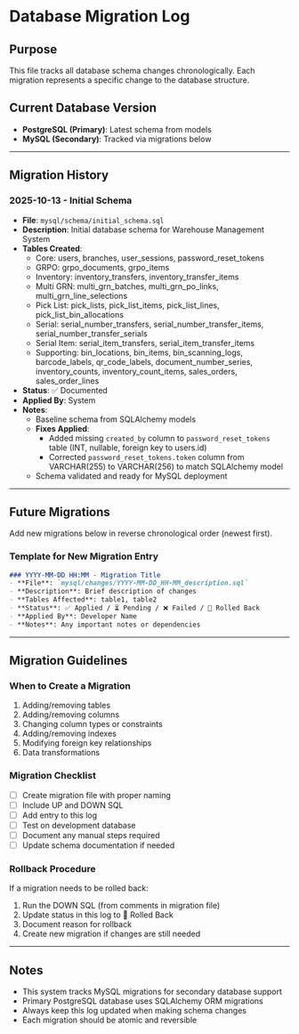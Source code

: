 # Database Migration Log

## Purpose
This file tracks all database schema changes chronologically. Each migration represents a specific change to the database structure.

## Current Database Version
- **PostgreSQL (Primary)**: Latest schema from models
- **MySQL (Secondary)**: Tracked via migrations below

---

## Migration History

### 2025-10-13 - Initial Schema
- **File**: `mysql/schema/initial_schema.sql`
- **Description**: Initial database schema for Warehouse Management System
- **Tables Created**: 
  - Core: users, branches, user_sessions, password_reset_tokens
  - GRPO: grpo_documents, grpo_items
  - Inventory: inventory_transfers, inventory_transfer_items
  - Multi GRN: multi_grn_batches, multi_grn_po_links, multi_grn_line_selections
  - Pick List: pick_lists, pick_list_items, pick_list_lines, pick_list_bin_allocations
  - Serial: serial_number_transfers, serial_number_transfer_items, serial_number_transfer_serials
  - Serial Item: serial_item_transfers, serial_item_transfer_items
  - Supporting: bin_locations, bin_items, bin_scanning_logs, barcode_labels, qr_code_labels, document_number_series, inventory_counts, inventory_count_items, sales_orders, sales_order_lines
- **Status**: ✅ Documented
- **Applied By**: System
- **Notes**: 
  - Baseline schema from SQLAlchemy models
  - **Fixes Applied**: 
    - Added missing `created_by` column to `password_reset_tokens` table (INT, nullable, foreign key to users.id)
    - Corrected `password_reset_tokens.token` column from VARCHAR(255) to VARCHAR(256) to match SQLAlchemy model
  - Schema validated and ready for MySQL deployment

---

## Future Migrations
Add new migrations below in reverse chronological order (newest first).

### Template for New Migration Entry
```markdown
### YYYY-MM-DD HH:MM - Migration Title
- **File**: `mysql/changes/YYYY-MM-DD_HH-MM_description.sql`
- **Description**: Brief description of changes
- **Tables Affected**: table1, table2
- **Status**: ✅ Applied / ⏳ Pending / ❌ Failed / 🔄 Rolled Back
- **Applied By**: Developer Name
- **Notes**: Any important notes or dependencies
```

---

## Migration Guidelines

### When to Create a Migration
1. Adding/removing tables
2. Adding/removing columns
3. Changing column types or constraints
4. Adding/removing indexes
5. Modifying foreign key relationships
6. Data transformations

### Migration Checklist
- [ ] Create migration file with proper naming
- [ ] Include UP and DOWN SQL
- [ ] Add entry to this log
- [ ] Test on development database
- [ ] Document any manual steps required
- [ ] Update schema documentation if needed

### Rollback Procedure
If a migration needs to be rolled back:
1. Run the DOWN SQL (from comments in migration file)
2. Update status in this log to 🔄 Rolled Back
3. Document reason for rollback
4. Create new migration if changes are still needed

---

## Notes
- This system tracks MySQL migrations for secondary database support
- Primary PostgreSQL database uses SQLAlchemy ORM migrations
- Always keep this log updated when making schema changes
- Each migration should be atomic and reversible